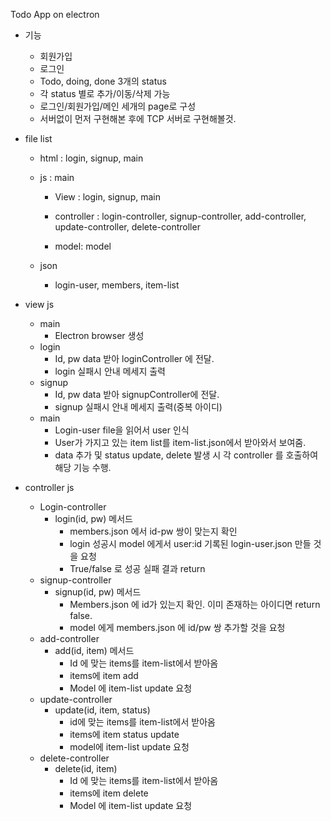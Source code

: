 Todo App on electron

* 기능

  * 회원가입
  * 로그인
  * Todo, doing, done 3개의 status
  * 각 status 별로 추가/이동/삭제 가능
  * 로그인/회원가입/메인 세개의 page로 구성
  * 서버없이 먼저 구현해본 후에 TCP 서버로 구현해볼것.

* file list

  * html : login, signup, main

  * js : main

    * View : login,  signup, main

    *  controller : login-controller, signup-controller, add-controller, update-controller, delete-controller
    * model: model

  * json

    * login-user, members, item-list

* view js
  * main
    * Electron browser 생성
  * login
    * Id, pw data 받아 loginController 에 전달.
    * login 실패시 안내 메세지 출력
  * signup
    * Id, pw data 받아 signupController에 전달.
    * signup 실패시 안내 메세지 출력(중복 아이디)
  * main
    * Login-user file을 읽어서 user 인식
    * User가 가지고 있는 item list를 item-list.json에서 받아와서 보여줌.
    * data 추가 및 status update, delete 발생 시 각 controller 를 호출하여 해당 기능 수행.
* controller js
  * Login-controller
    * login(id, pw) 메서드
      * members.json 에서 id-pw 쌍이 맞는지 확인
      * login 성공시 model 에게서 user:id 기록된 login-user.json 만들 것을 요청
      * True/false 로 성공 실패 결과 return
  * signup-controller
    * signup(id, pw) 메서드
      * Members.json 에 id가 있는지 확인. 이미 존재하는 아이디면 return false.
      * model 에게 members.json 에 id/pw 쌍 추가할 것을 요청
  * add-controller
    * add(id, item) 메서드
      * Id 에 맞는 items를 item-list에서 받아옴
      * items에 item add
      * Model 에 item-list update 요청
  * update-controller
    * update(id, item, status)
      * id에 맞는 items를 item-list에서 받아옴
      * items에 item status update
      * model에 item-list update 요청
  * delete-controller
    * delete(id, item)
      * Id 에 맞는 items를 item-list에서 받아옴
      * items에 item delete
      * Model 에 item-list update 요청